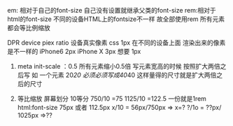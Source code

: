 em: 相对于自己的font-size 自己没有设置就继承父类的font-size
rem:相对于html的font-size  不同的设备HTML上的fontsize不一样 故全部使用rem 所有元素都会等比例缩放

DPR device piex ratio  设备真实像素
css 1px 在不同的设备上面 渲染出来的像素是不一样的   iPhone6 2px iPhone X 3px
想要 1px
1. meta init-scale ：0.5 所有元素缩小0.5倍
   写元素宽高的时候  按照扩大两倍之后写 如 一个元素 20*20  必须必须写成40*40
   这样量得的尺寸就是扩大两倍之后的尺寸


2. 等比缩放
  屏幕划分 10等分
  750/10 =75
  1125/10 =122.5
  一份就是1rem  html:font-size 75px 或者 112.5px
  x/10 = 56px/750px  => x=?
  ?/1o = ??px/ 1025px =>??

